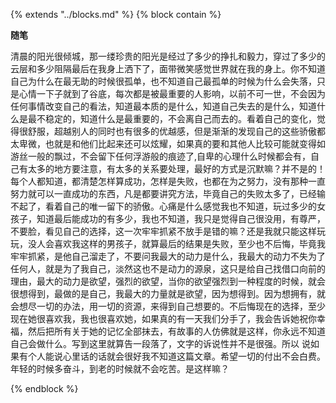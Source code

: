 {%  extends "../blocks.md"  %}
{%  block contain  %}

**随笔**

   清晨的阳光很倾城，那一缕珍贵的阳光是经过了多少的挣扎和毅力，穿过了多少的云层和多少阻隔最后在我身上洒下了，面带微笑感觉世界就在我的身上。你不知道自己为什么在最无助的时候很孤单，也不知道自己最孤单的时候为什么会失落，只是心情一下子就到了谷底，每次都是被最重要的人影响，以前不可一世，不会因为任何事情改变自己的看法，知道最本质的是什么，知道自己失去的是什么，知道什么是最不稳定的，知道什么是最重要的，不会离自己而去的。看着自己的变化，觉得很舒服，超越别人的同时也有很多的优越感，但是渐渐的发现自己的这些骄傲都太卑微，也就是和他们比起来还可以炫耀，如果真的要和其他人比较可能就变得如游丝一般的飘过，不会留下任何浮游般的痕迹了,自卑的心理什么时候都会有，自己有太多的地方要注意，有太多的关系要处理，最好的方式是沉默嘛？并不是的！每个人都知道，都清楚怎样算成功，怎样是失败，也都在为之努力，没有那种一直努力就可以一直成功的东西，凡是都要讲究方法，毕竟自己的失败太多了，已经输不起了，看着自己的唯一留下的骄傲。心痛是什么感觉我也不知道，玩过多少的女孩子，知道最后能成功的有多少，我也不知道，我只是觉得自己很没用，有尊严，不要脸，看见自己的选择，这一次牢牢抓紧不放手是错的嘛？还是我就只能这样玩玩，没人会喜欢我这样的男孩子，就算最后的结果是失败，至少也不后悔，毕竟我牢牢抓紧，是他自己溜走了，不要问我最大的动力是什么，我最大的动力不失为了任何人，就是为了我自己，淡然这也不是动力的源泉，这只是给自己找借口向前的理由，最大的动力是欲望，强烈的欲望，当你的欲望强烈到一种程度的时候，就会很想得到，最做的是自己，我最大的力量就是欲望，因为想得到。因为想拥有，就会想尽一切的办法，用一切的资源，来得到自己想要的。不后悔现在的选择，至少现在她很喜欢我，我也很喜欢她，如果真的有一天我们分手了，我会告诉她祝你幸福，然后把所有关于她的记忆全部抹去，有故事的人仿佛就是这样，你永远不知道自己会做什么。写到这里就算告一段落了，文字的诉说性并不是很强。所以 说如果有个人能说心里话的话就会很好我不知道这篇文章。希望一切的付出不会白费。年轻的时候多奋斗，到老的时候就不会吃苦。是这样嘛？

{%  endblock   %}